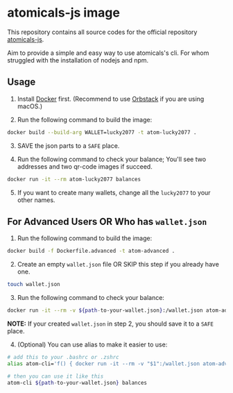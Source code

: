 # atomicals-js image

This repository contains all source codes for the official repository [atomicals-js](https://github.com/atomicals/atomicals-js).

Aim to provide a simple and easy way to use atomicals's cli. For whom struggled with the installation of nodejs and npm.

## Usage

1. Install [Docker](https://docs.docker.com/engine/install/#supported-platforms) first. (Recommend to use [Orbstack](https://orbstack.dev/) if you are using macOS.)

2. Run the following command to build the image:

```bash
docker build --build-arg WALLET=lucky2077 -t atom-lucky2077 .
```

3. SAVE the json parts to a `SAFE` place.

4. Run the following command to check your balance; You'll see two addresses and two qr-code images if succeed.

```bash
docker run -it --rm atom-lucky2077 balances
```

5. If you want to create many wallets, change all the `lucky2077` to your other names.

## For Advanced Users OR Who has `wallet.json`

1. Run the following command to build the image:

```bash
docker build -f Dockerfile.advanced -t atom-advanced .
```

2. Create an empty `wallet.json` file OR SKIP this step if you already have one.

```bash
touch wallet.json
```

3. Run the following command to check your balance:

```bash
docker run -it --rm -v ${path-to-your-wallet.json}:/wallet.json atom-advanced yarn cli balances
```

**NOTE:** If your created `wallet.json` in step 2, you should save it to a `SAFE` place.

4. (Optional) You can use alias to make it easier to use:

```bash
# add this to your .bashrc or .zshrc
alias atom-cli='f() { docker run -it --rm -v "$1":/wallet.json atom-advanced yarn cli "${@:2}"; unset -f f; }; f'

# then you can use it like this
atom-cli ${path-to-your-wallet.json} balances
```

